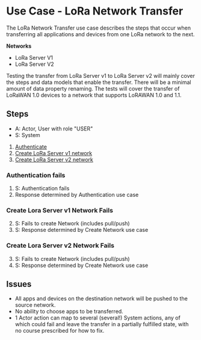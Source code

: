 # Use Case - LoRa Network Transfer

The LoRa Network Transfer use case describes the steps that occur
when transferring all applications and devices from one
LoRa network to the next.

**Networks**
* LoRa Server V1
* LoRa Server V2

Testing the transfer from LoRa Server v1 to LoRa Server v2 will
mainly cover the steps and data models that enable the transfer.
There will be a minimal amount of data property renaming.  The tests
will cover the transfer of LoRaWAN 1.0 devices to a network that supports
LoRAWAN 1.0 and 1.1.

## Steps

* A: Actor, User with role "USER"
* S: System

1. [Authenticate](authenticate.md)
2. [Create LoRa Server v1 network](create-network.md)
3. [Create LoRa Server v2 network](create-network.md)

### Authentication fails

1. S: Authentication fails
2. Response determined by Authentication use case

### Create Lora Server v1 Network Fails

2. S: Fails to create Network (includes pull/push)
3. S: Response determined by Create Network use case

### Create Lora Server v2 Network Fails

3. S: Fails to create Network (includes pull/push)
4. S: Response determined by Create Network use case

## Issues

- All apps and devices on the destination network will be pushed to the source network.
- No ability to choose apps to be transferred.
- 1 Actor action can map to several (several!) System actions, any of which could fail
  and leave the transfer in a partially fulfilled state, with no course prescribed for
  how to fix.
